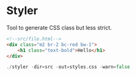 # Styler

Tool to generate CSS class but less strict.

```html
<!--src/file.html-->
<div class="m2 br-2 bc-red bw-1">
    <h1 class="text-bold">Hello</h1>
</div>
```

```go
./styler -dir=src -out=styles.css -warn=false
```
